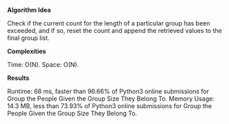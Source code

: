 **Algorithm Idea**

Check if the current count for the length of a 
particular group has been exceeded, and if so, 
reset the count and append the retrieved values to 
the final group list. 

**Complexities**

Time: O(N).
Space: O(N).

**Results**

Runtime: 68 ms, faster than 96.66% of Python3 online submissions for Group the People Given the Group Size They Belong To.
Memory Usage: 14.3 MB, less than 73.93% of Python3 online submissions for Group the People Given the Group Size They Belong To.

